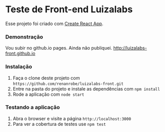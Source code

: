 Teste de Front-end Luizalabs
==============
Esse projeto foi criado com [Create React App](https://github.com/facebook/create-react-app).

### Demonstração

Vou subir no github.io pages. Ainda não publiquei.
http://luizalabs-front.github.io

### Instalação

1. Faça o clone deste projeto com `https://github.com/renanrobe/luizalabs-front.git`
2. Entre na pasta do projeto e instale as dependências com `npm install`
3. Rode a aplicação com `node start`

### Testando a aplicação

1. Abra o browser e visite a página `http://localhost:3000`
1. Para ver a cobertura de testes use `npm test`
